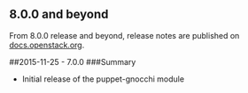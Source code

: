 ## 8.0.0 and beyond

From 8.0.0 release and beyond, release notes are published on
[docs.openstack.org](https://docs.openstack.org/releasenotes/puppet-gnocchi/).

##2015-11-25 - 7.0.0
###Summary

- Initial release of the puppet-gnocchi module
